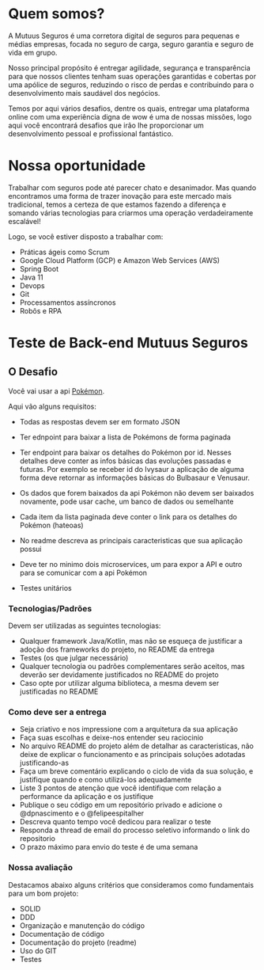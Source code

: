 # Quem somos?
A Mutuus Seguros é uma corretora digital de seguros para pequenas e médias empresas, focada no seguro de carga, seguro garantia e seguro de vida em grupo.

Nosso principal propósito é entregar agilidade, segurança e transparência para que nossos clientes tenham suas operações garantidas e cobertas por uma apólice de seguros, reduzindo o risco de perdas e contribuindo para o desenvolvimento mais saudável dos negócios.

Temos por aqui vários desafios, dentre os quais, entregar uma plataforma online com uma experiência digna de wow é uma de nossas missões, logo aqui você encontrará desafios que irão lhe proporcionar um desenvolvimento pessoal e profissional fantástico.

# Nossa oportunidade

Trabalhar com seguros pode até parecer chato e desanimador. Mas quando encontramos uma forma de trazer inovação para este mercado mais tradicional, temos a certeza de que estamos fazendo a diferença e somando várias tecnologias para criarmos uma operação verdadeiramente escalável! 

Logo, se você estiver disposto a trabalhar com:

* Práticas ágeis como Scrum
* Google Cloud Platform (GCP) e Amazon Web Services (AWS)
* Spring Boot
* Java 11
* Devops
* Git
* Processamentos assíncronos
* Robôs e RPA

# Teste de Back-end Mutuus Seguros

## O Desafio

Você vai usar a api [Pokémon](https://pokeapi.co/). 

Aqui vão alguns requisitos:

- Todas as respostas devem ser em formato JSON
- Ter ednpoint para baixar a lista de Pokémons de forma paginada
- Ter endpoint para baixar os detalhes do Pokémon por id. Nesses detalhes deve conter as infos básicas das evoluções passadas e futuras. Por exemplo se receber id do Ivysaur a aplicação de alguma forma deve retornar as informações básicas do Bulbasaur e Venusaur.
- Os dados que forem baixados da api Pokémon não devem ser baixados novamente, pode usar cache, um banco de dados ou semelhante
- Cada item da lista paginada deve conter o link para os detalhes do Pokémon (hateoas)
- No readme descreva as principais caracteristicas que sua aplicação possui
- Deve ter no minimo dois microservices, um para expor a API e outro para se comunicar com a api Pokémon

- Testes unitários

### Tecnologias/Padrões

Devem ser utilizadas as seguintes tecnologias:

* Qualquer framework Java/Kotlin, mas não se esqueça de justificar a adoção dos frameworks do projeto, no README da entrega
* Testes (os que julgar necessário) 
* Qualquer tecnologia ou padrões complementares serão aceitos, mas deverão ser devidamente justificados no README do projeto
* Caso opte por utilizar alguma biblioteca, a mesma devem ser justificadas no README

### Como deve ser a entrega

* Seja criativo e nos impressione com a arquitetura da sua aplicação
* Faça suas escolhas e deixe-nos entender seu raciocinio
* No arquivo README do projeto além de detalhar as caracteristicas, não deixe de explicar o funcionamento e as principais soluções adotadas justificando-as
* Faça um breve comentário explicando o ciclo de vida da sua solução, e justifique quando e como utilizá-los adequadamente
* Liste 3 pontos de atenção que você identifique com relação a performance da aplicação e os justifique
* Publique o seu código em um repositório privado e adicione o @dpnascimento e o @felipeespitalher
* Descreva quanto tempo você dedicou para realizar o teste
* Responda a thread de email do processo seletivo informando o link do repositorio
* O prazo máximo para envio do teste é de uma semana

### Nossa avaliação

Destacamos abaixo alguns critérios que consideramos como fundamentais para um bom projeto:

* SOLID
* DDD
* Organização e manutenção do código
* Documentação de código
* Documentação do projeto (readme)
* Uso do GIT
* Testes
